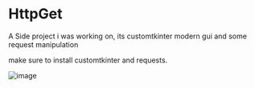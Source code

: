 # HttpGet
A Side project i was working on, its customtkinter modern gui and some request manipulation


make sure to install customtkinter and requests.



![image](https://user-images.githubusercontent.com/118932298/205759462-655da6ea-4f4e-44ea-9b9d-caa301285392.png)
